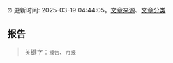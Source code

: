 :alarm_clock: 更新时间: 2025-03-19 04:44:05。[文章来源](/README.md)、[文章分类](/TAGS.md)

## 报告


> 关键字：`报告`、`月报`



